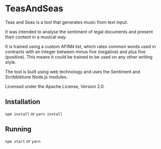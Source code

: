 # TeasAndSeas
Teas and Seas is a tool that generates music from text input.

It was intended to analyse the sentiment of legal documents and present their content in a musical way.

It is trained using a custom AFINN list, which rates common words used in contracts with an integer between minus five (negative) and plus five (positive). This means it could be trained to be used on any other writing style.

The tool is built using web technology and uses the Sentiment and Scribbletune Node.js modules.

Licensed under the Apache License, Version 2.0.


## Installation

```npm install``` or ```yarn install```

## Running

```npm start``` or ```yarn```